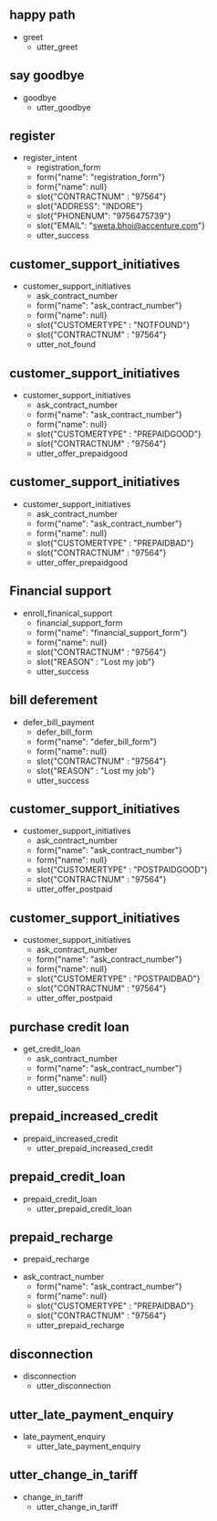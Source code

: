 ## happy path
* greet
  - utter_greet

## say goodbye
* goodbye
  - utter_goodbye

## register
* register_intent
  - registration_form
  - form{"name": "registration_form"}
  - form{"name": null}
  - slot{"CONTRACTNUM" : "97564"}
  - slot{"ADDRESS": "INDORE"}
  - slot{"PHONENUM": "9756475739"}
  - slot{"EMAIL": "sweta.bhoi@accenture.com"}
  - utter_success

## customer_support_initiatives
* customer_support_initiatives
  - ask_contract_number
  - form{"name": "ask_contract_number"}
  - form{"name": null}
  - slot{"CUSTOMERTYPE" : "NOTFOUND"}
  - slot{"CONTRACTNUM" : "97564"}
  - utter_not_found

## customer_support_initiatives
* customer_support_initiatives
  - ask_contract_number
  - form{"name": "ask_contract_number"}
  - form{"name": null}
  - slot{"CUSTOMERTYPE" : "PREPAIDGOOD"}
  - slot{"CONTRACTNUM" : "97564"}
  - utter_offer_prepaidgood

## customer_support_initiatives
* customer_support_initiatives
  - ask_contract_number
  - form{"name": "ask_contract_number"}
  - form{"name": null}
  - slot{"CUSTOMERTYPE" : "PREPAIDBAD"}
  - slot{"CONTRACTNUM" : "97564"}
  - utter_offer_prepaidgood


## Financial support
* enroll_finanical_support
  - financial_support_form
  - form{"name": "financial_support_form"}
  - form{"name": null}
  - slot{"CONTRACTNUM" : "97564"}
  - slot{"REASON" : "Lost my job"}
  - utter_success 

## bill deferement
* defer_bill_payment
  - defer_bill_form
  - form{"name": "defer_bill_form"}
  - form{"name": null}
  - slot{"CONTRACTNUM" : "97564"}
  - slot{"REASON" : "Lost my job"}
  - utter_success

## customer_support_initiatives
* customer_support_initiatives
  - ask_contract_number
  - form{"name": "ask_contract_number"}
  - form{"name": null}
  - slot{"CUSTOMERTYPE" : "POSTPAIDGOOD"}
  - slot{"CONTRACTNUM" : "97564"}
  - utter_offer_postpaid

## customer_support_initiatives
* customer_support_initiatives
  - ask_contract_number
  - form{"name": "ask_contract_number"}
  - form{"name": null}
  - slot{"CUSTOMERTYPE" : "POSTPAIDBAD"}
  - slot{"CONTRACTNUM" : "97564"}
  - utter_offer_postpaid

## purchase credit loan
* get_credit_loan
  - ask_contract_number
  - form{"name": "ask_contract_number"}
  - form{"name": null}
  - utter_success

## prepaid_increased_credit
* prepaid_increased_credit
  - utter_prepaid_increased_credit

## prepaid_credit_loan
* prepaid_credit_loan
  - utter_prepaid_credit_loan

## prepaid_recharge
* prepaid_recharge
- ask_contract_number
  - form{"name": "ask_contract_number"}
  - form{"name": null}
  - slot{"CUSTOMERTYPE" : "PREPAIDBAD"}
  - slot{"CONTRACTNUM" : "97564"}
  - utter_prepaid_recharge

## disconnection
* disconnection
  - utter_disconnection

## utter_late_payment_enquiry
* late_payment_enquiry
  - utter_late_payment_enquiry


## utter_change_in_tariff
* change_in_tariff
  - utter_change_in_tariff




